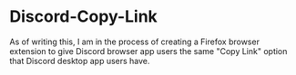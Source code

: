 # Discord-Copy-Link

As of writing this, I am in the process of creating a Firefox browser extension to give Discord browser app users the same "Copy Link" option that Discord desktop app users have.
